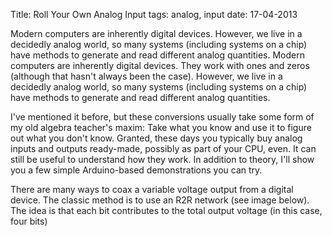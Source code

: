 Title: Roll Your Own Analog Input
tags: analog, input
date: 17-04-2013


Modern computers are inherently digital devices. However, we live in a decidedly analog world, so many systems (including systems on a chip) have methods to generate and read different analog quantities.
Modern computers are inherently digital devices. They work with ones and zeros (although that hasn't always been the case). However, we live in a decidedly analog world, so many systems (including systems on a chip) have methods to generate and read different analog quantities.

I've mentioned it before, but these conversions usually take some form of my old algebra teacher's maxim: Take what you know and use it to figure out what you don't know. Granted, these days you typically buy analog inputs and outputs ready-made, possibly as part of your CPU, even. It can still be useful to understand how they work. In addition to theory, I'll show you a few simple Arduino-based demonstrations you can try.

There are many ways to coax a variable voltage output from a digital device. The classic method is to use an R2R network (see image below). The idea is that each bit contributes to the total output voltage (in this case, four bits)
